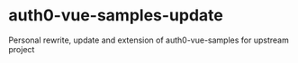 # auth0-vue-samples-update
Personal rewrite, update and extension of auth0-vue-samples for upstream project
